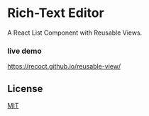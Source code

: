 # Rich-Text Editor

A React List Component with Reusable Views.

### live demo

https://recoct.github.io/reusable-view/

## License

[MIT](https://github.com/recoct/reusable-view/blob/master/LICENSE)
